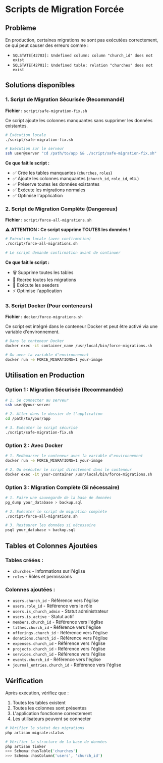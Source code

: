 # Scripts de Migration Forcée

## Problème
En production, certaines migrations ne sont pas exécutées correctement, ce qui peut causer des erreurs comme :
- `SQLSTATE[42703]: Undefined column: column "church_id" does not exist`
- `SQLSTATE[42P01]: Undefined table: relation "churches" does not exist`

## Solutions disponibles

### 1. Script de Migration Sécurisée (Recommandé)
**Fichier :** `script/safe-migration-fix.sh`

Ce script ajoute les colonnes manquantes sans supprimer les données existantes.

```bash
# Exécution locale
./script/safe-migration-fix.sh

# Exécution sur le serveur
ssh user@server "cd /path/to/app && ./script/safe-migration-fix.sh"
```

**Ce que fait le script :**
- ✅ Crée les tables manquantes (`churches`, `roles`)
- ✅ Ajoute les colonnes manquantes (`church_id`, `role_id`, etc.)
- ✅ Préserve toutes les données existantes
- ✅ Exécute les migrations normales
- ✅ Optimise l'application

### 2. Script de Migration Complète (Dangereux)
**Fichier :** `script/force-all-migrations.sh`

⚠️ **ATTENTION : Ce script supprime TOUTES les données !**

```bash
# Exécution locale (avec confirmation)
./script/force-all-migrations.sh

# Le script demande confirmation avant de continuer
```

**Ce que fait le script :**
- 🗑️ Supprime toutes les tables
- 🔄 Recrée toutes les migrations
- 🌱 Exécute les seeders
- ⚡ Optimise l'application

### 3. Script Docker (Pour conteneurs)
**Fichier :** `docker/force-migrations.sh`

Ce script est intégré dans le conteneur Docker et peut être activé via une variable d'environnement.

```bash
# Dans le conteneur Docker
docker exec -it container_name /usr/local/bin/force-migrations.sh

# Ou avec la variable d'environnement
docker run -e FORCE_MIGRATIONS=1 your-image
```

## Utilisation en Production

### Option 1 : Migration Sécurisée (Recommandée)
```bash
# 1. Se connecter au serveur
ssh user@your-server

# 2. Aller dans le dossier de l'application
cd /path/to/your/app

# 3. Exécuter le script sécurisé
./script/safe-migration-fix.sh
```

### Option 2 : Avec Docker
```bash
# 1. Redémarrer le conteneur avec la variable d'environnement
docker run -e FORCE_MIGRATIONS=1 your-image

# 2. Ou exécuter le script directement dans le conteneur
docker exec -it your-container /usr/local/bin/force-migrations.sh
```

### Option 3 : Migration Complète (Si nécessaire)
```bash
# 1. Faire une sauvegarde de la base de données
pg_dump your_database > backup.sql

# 2. Exécuter le script de migration complète
./script/force-all-migrations.sh

# 3. Restaurer les données si nécessaire
psql your_database < backup.sql
```

## Tables et Colonnes Ajoutées

### Tables créées :
- `churches` - Informations sur l'église
- `roles` - Rôles et permissions

### Colonnes ajoutées :
- `users.church_id` - Référence vers l'église
- `users.role_id` - Référence vers le rôle
- `users.is_church_admin` - Statut administrateur
- `users.is_active` - Statut actif
- `members.church_id` - Référence vers l'église
- `tithes.church_id` - Référence vers l'église
- `offerings.church_id` - Référence vers l'église
- `donations.church_id` - Référence vers l'église
- `expenses.church_id` - Référence vers l'église
- `projects.church_id` - Référence vers l'église
- `services.church_id` - Référence vers l'église
- `events.church_id` - Référence vers l'église
- `journal_entries.church_id` - Référence vers l'église

## Vérification

Après exécution, vérifiez que :
1. Toutes les tables existent
2. Toutes les colonnes sont présentes
3. L'application fonctionne correctement
4. Les utilisateurs peuvent se connecter

```bash
# Vérifier le statut des migrations
php artisan migrate:status

# Vérifier la structure de la base de données
php artisan tinker
>>> Schema::hasTable('churches')
>>> Schema::hasColumn('users', 'church_id')
```
